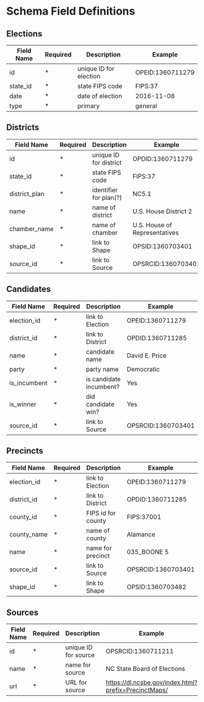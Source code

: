 # Schema Field Definitions

## Elections

Field Name      | Required  | Description               | Example
----------------|-----------|---------------------------|-------------------
id              | *         | unique ID for election    | OPEID:1360711279
state_id        | *         | state FIPS code           | FIPS:37
date            | *         | date of election          | 2016-11-08
type            | *         | primary|general           | primary


## Districts

Field Name      | Required  | Description               | Example
----------------|-----------|---------------------------|-------------------
id              | *         | unique ID for district    | OPDID:1360711279
state_id        | *         | state FIPS code           | FIPS:37
district_plan   | *         | identifier for plan(?)    | NC5.1
name            | *         | name of district          | U.S. House District 2
chamber_name    | *         | name of chamber           | U.S. House of Representatives
shape_id        | *         | link to Shape             | OPSID:1360703401
source_id       | *         | link to Source            | OPSRCID:1360703401


## Candidates

Field Name          | Required  | Description               | Example
--------------------|-----------|---------------------------|-------------------
election_id         | *         | link to Election          | OPEID:1360711279
district_id         | *         | link to District          | OPDID:1360711285
name                | *         | candidate name            | David E. Price
party               | *         | party name                | Democratic
is_incumbent        | *         | is candidate incumbent?   | Yes
is_winner           | *         | did candidate win?        | Yes
source_id           | *         | link to Source            | OPSRCID:1360703401


## Precincts

Field Name      | Required  | Description               | Example
----------------|-----------|---------------------------|-------------------
election_id     | *         | link to Election          | OPEID:1360711279
district_id     | *         | link to District          | OPDID:1360711285
county_id       | *         | FIPS id for county        | FIPS:37001
county_name     | *         | name of county            | Alamance
name            | *         | name for precinct         | 035_BOONE 5
source_id       | *         | link to Source            | OPSRCID:1360703401
shape_id        | *         | link to Shape             | OPSID:1360703482


## Sources

Field Name      | Required  | Description               | Example
----------------|-----------|---------------------------|-------------------
id              | *         | unique ID for source      | OPSRCID:1360711211
name            | *         | name for source           | NC State Board of Elections
url             | *         | URL for source            | https://dl.ncsbe.gov/index.html?prefix=PrecinctMaps/
